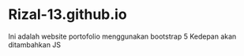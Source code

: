 # Rizal-13.github.io
Ini adalah website portofolio menggunakan bootstrap 5
Kedepan akan ditambahkan JS
